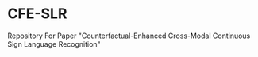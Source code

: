 # CFE-SLR
Repository For Paper "Counterfactual-Enhanced Cross-Modal Continuous Sign Language Recognition"
